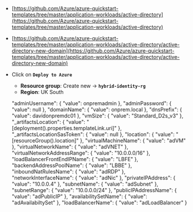


* [https://github.com/Azure/azure-quickstart-templates/tree/master/application-workloads/active-directory](https://github.com/Azure/azure-quickstart-templates/tree/master/application-workloads/active-directory)


* [https://github.com/Azure/azure-quickstart-templates/tree/master/application-workloads/active-directory/active-directory-new-domain](https://github.com/Azure/azure-quickstart-templates/tree/master/application-workloads/active-directory/active-directory-new-domain)

* Click on **`Deploy to Azure`**
	* **Resource group**: Create new → **`hybrid-identity-rg`**
	* **Region**: UK South

    "adminUsername": {
      "value": onpremadmin
    },
    "adminPassword": {
      "value": null
    },
    "domainName": {
      "value": onprem.local
    },
    "dnsPrefix": {
      "value": davidonpremdc01
    },
    "vmSize": {
      "value": "Standard_D2s_v3"
    },
    "_artifactsLocation": {
      "value": "[deployment().properties.templateLink.uri]"
    },
    "_artifactsLocationSasToken": {
      "value": null
    },
    "location": {
      "value": "[resourceGroup().location]"
    },
    "virtualMachineName": {
      "value": "adVM"
    },
    "virtualNetworkName": {
      "value": "adVNET"
    },
    "virtualNetworkAddressRange": {
      "value": "10.0.0.0/16"
    },
    "loadBalancerFrontEndIPName": {
      "value": "LBFE"
    },
    "backendAddressPoolName": {
      "value": "LBBE"
    },
    "inboundNatRulesName": {
      "value": "adRDP"
    },
    "networkInterfaceName": {
      "value": "adNic"
    },
    "privateIPAddress": {
      "value": "10.0.0.4"
    },
    "subnetName": {
      "value": "adSubnet"
    },
    "subnetRange": {
      "value": "10.0.0.0/24"
    },
    "publicIPAddressName": {
      "value": "adPublicIP"
    },
    "availabilitySetName": {
      "value": "adAvailabiltySet"
    },
    "loadBalancerName": {
      "value": "adLoadBalancer"
    }































